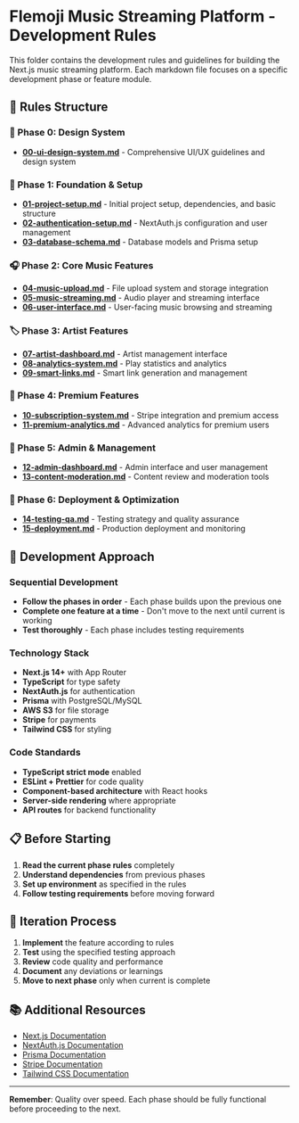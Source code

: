 # Flemoji Music Streaming Platform - Development Rules

This folder contains the development rules and guidelines for building the Next.js music streaming platform. Each markdown file focuses on a specific development phase or feature module.

## 📁 Rules Structure

### 🎨 Phase 0: Design System

- [**00-ui-design-system.md**](./00-ui-design-system.md) - Comprehensive UI/UX guidelines and design system

### 🚀 Phase 1: Foundation & Setup

- [**01-project-setup.md**](./01-project-setup.md) - Initial project setup, dependencies, and basic structure
- [**02-authentication-setup.md**](./02-authentication-setup.md) - NextAuth.js configuration and user management
- [**03-database-schema.md**](./03-database-schema.md) - Database models and Prisma setup

### 🎧 Phase 2: Core Music Features

- [**04-music-upload.md**](./04-music-upload.md) - File upload system and storage integration
- [**05-music-streaming.md**](./05-music-streaming.md) - Audio player and streaming interface
- [**06-user-interface.md**](./06-user-interface.md) - User-facing music browsing and streaming

### 🏷️ Phase 3: Artist Features

- [**07-artist-dashboard.md**](./07-artist-dashboard.md) - Artist management interface
- [**08-analytics-system.md**](./08-analytics-system.md) - Play statistics and analytics
- [**09-smart-links.md**](./09-smart-links.md) - Smart link generation and management

### 💎 Phase 4: Premium Features

- [**10-subscription-system.md**](./10-subscription-system.md) - Stripe integration and premium access
- [**11-premium-analytics.md**](./11-premium-analytics.md) - Advanced analytics for premium users

### 🔧 Phase 5: Admin & Management

- [**12-admin-dashboard.md**](./12-admin-dashboard.md) - Admin interface and user management
- [**13-content-moderation.md**](./13-content-moderation.md) - Content review and moderation tools

### 🚀 Phase 6: Deployment & Optimization

- [**14-testing-qa.md**](./14-testing-qa.md) - Testing strategy and quality assurance
- [**15-deployment.md**](./15-deployment.md) - Production deployment and monitoring

## 🎯 Development Approach

### Sequential Development

- **Follow the phases in order** - Each phase builds upon the previous one
- **Complete one feature at a time** - Don't move to the next until current is working
- **Test thoroughly** - Each phase includes testing requirements

### Technology Stack

- **Next.js 14+** with App Router
- **TypeScript** for type safety
- **NextAuth.js** for authentication
- **Prisma** with PostgreSQL/MySQL
- **AWS S3** for file storage
- **Stripe** for payments
- **Tailwind CSS** for styling

### Code Standards

- **TypeScript strict mode** enabled
- **ESLint + Prettier** for code quality
- **Component-based architecture** with React hooks
- **Server-side rendering** where appropriate
- **API routes** for backend functionality

## 📋 Before Starting

1. **Read the current phase rules** completely
2. **Understand dependencies** from previous phases
3. **Set up environment** as specified in the rules
4. **Follow testing requirements** before moving forward

## 🔄 Iteration Process

1. **Implement** the feature according to rules
2. **Test** using the specified testing approach
3. **Review** code quality and performance
4. **Document** any deviations or learnings
5. **Move to next phase** only when current is complete

## 📚 Additional Resources

- [Next.js Documentation](https://nextjs.org/docs)
- [NextAuth.js Documentation](https://next-auth.js.org/)
- [Prisma Documentation](https://www.prisma.io/docs)
- [Stripe Documentation](https://stripe.com/docs)
- [Tailwind CSS Documentation](https://tailwindcss.com/docs)

---

**Remember**: Quality over speed. Each phase should be fully functional before proceeding to the next.
